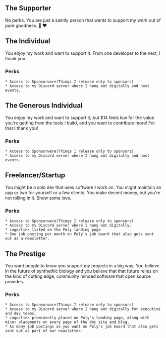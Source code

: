 ## The Supporter <!---$7 -->

No perks. You are just a saintly person that wants to support my work out of pure goodness. :pray: :heart:

<!--- I'm thinking that support should be $7 -->

## The Individual <!---$14 -->

You enjoy my work and want to support it. From one developer to the next, I thank you.

### Perks

    * Access to Sponsorware(Things I release only to sponsors)
    * Access to my Discord server where I hang out digitally and host events.
    

## The Generous Individual <!---$29 -->

You enjoy my work and want to support it, but $14 feels low for the value you're getting from the tools I build, and you want to contribute more! For that I thank you!

### Perks

    * Access to Sponsorware(Things I release only to sponsors)
    * Access to my Discord server where I hang out digitally and host events.

## Freelancer/Startup <!---$99 -->

You might be a solo dev that uses software I work on. You might maintain an app or two for yourself or a few clients. You make decent money, but you're not rolling in it. Show some love.

### Perks

    * Access to Sponsorware(Things I release only to sponsors)
    * Access to my Discord server where I hang out digitally.
    * Logo/link listed on the Poly landing page
    * One job posting per month on Poly's job board that also gets sent out as a newsletter.


## The Prestige <!---$4999 -->

You want people to know you support my projects in a big way. You believe in the future of synthethic biology and you believe that that future relies on the kind of cutting edge, community minded software that open source provides.

### Perks

    * Access to Sponsorware(Things I release only to sponsors)
    * Access to my Discord server where I hang out digitally for executive and dev teams.
    * Logo/link prominently placed on Poly's landing page, along with minor placements on every page of the doc site and blog.
    * As many job postings as you want on Poly's job board that also gets sent out as part of our newsletter.
    
    

